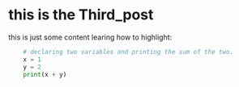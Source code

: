 # this is the Third_post


this is just some content
learing how to highlight:
```python
    # declaring two variables and printing the sum of the two.
    x = 1
    y = 2
    print(x + y)   
```

